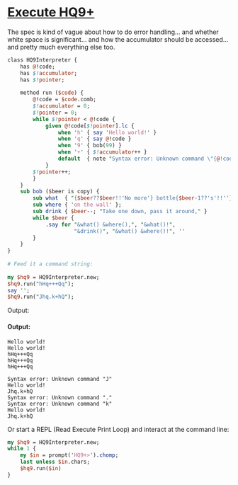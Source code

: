[1]: http://rosettacode.org/wiki/Execute_HQ9+

# [Execute HQ9+][1]

The spec is kind of vague about how to do error handling... and whether white space is significant... and how the accumulator should be accessed... and pretty much everything else too.

```perl
class HQ9Interpreter {
    has @!code;
    has $!accumulator;
    has $!pointer;
 
    method run ($code) {
        @!code = $code.comb;
        $!accumulator = 0;
        $!pointer = 0;
        while $!pointer < @!code {
            given @!code[$!pointer].lc {
                when 'h' { say 'Hello world!' }
                when 'q' { say @!code }
                when '9' { bob(99) }
                when '+' { $!accumulator++ }
                default  { note "Syntax error: Unknown command \"{@!code[$!pointer]}\"" }
            }
	    $!pointer++;
        }
    }
    sub bob ($beer is copy) {
        sub what  { "{$beer??$beer!!'No more'} bottle{$beer-1??'s'!!''} of beer" };
        sub where { 'on the wall' };
        sub drink { $beer--; "Take one down, pass it around," }
        while $beer {
            .say for "&what() &where(),", "&what()!",
                     "&drink()", "&what() &where()!", ''
        }
    }
}
 
# Feed it a command string:
 
my $hq9 = HQ9Interpreter.new;
$hq9.run("hHq+++Qq");
say '';
$hq9.run("Jhq.k+hQ");
```


Output:


#### Output:
```
Hello world!
Hello world!
hHq+++Qq
hHq+++Qq
hHq+++Qq

Syntax error: Unknown command "J"
Hello world!
Jhq.k+hQ
Syntax error: Unknown command "."
Syntax error: Unknown command "k"
Hello world!
Jhq.k+hQ
```


Or start a REPL (Read Execute Print Loop) and interact at the command line:

```perl
my $hq9 = HQ9Interpreter.new;
while 1 {
    my $in = prompt('HQ9+>').chomp;
    last unless $in.chars;
    $hq9.run($in)
}
```